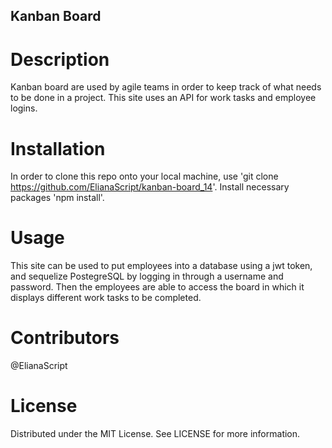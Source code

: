## Kanban Board

# Description
Kanban board are used by agile teams in order to keep track of what needs to be done in a project. This site uses an API for work tasks and employee logins.

# Installation
In order to clone this repo onto your local machine, use 'git clone <https://github.com/ElianaScript/kanban-board_14>'. Install necessary packages 'npm install'.

# Usage
This site can be used to put employees into a database using a jwt token, and sequelize PostegreSQL by logging in through a username and password. Then the employees are able to access the board in which it displays different work tasks to be completed.

# Contributors 
@ElianaScript

# License
Distributed under the MIT License. See LICENSE for more information.



